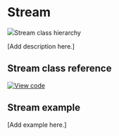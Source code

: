# Stream

<span class="images">![](https://os.mbed.com/docs/v5.14/mbed-os-api-doxy/classmbed_1_1_stream.png)<span>Stream class hierarchy</span></span>

[Add description here.]

## Stream class reference

[![View code](https://www.mbed.com/embed/?type=library)](https://os.mbed.com/docs/v5.14/mbed-os-api-doxy/classmbed_1_1_stream.html)

## Stream example

[Add example here.]
